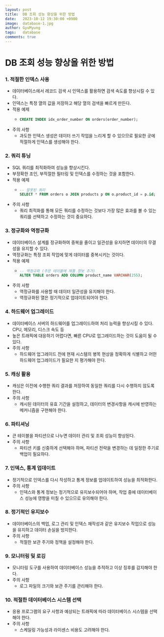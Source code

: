 ```yaml
---
layout:	post
title:  DB 조회 성능 향상을 위한 방법
date:   2023-10-12 19:30:00 +0900
image:  database-1.jpg
author: GyuMyung
tags:   database
comments: true
---
```


# DB 조회 성능 향상을 위한 방법

### 1. 적절한 인덱스 사용
* 데이터베이스에서 레코드 검색 시 인덱스를 활용하면 검색 속도를 향상시킬 수 있다.
* 인덱스는 특정 열의 값을 저장하고 해당 열의 검색을 빠르게 만든다.
* 적용 예제
    * ```sql
      CREATE INDEX idx_order_number ON orders(order_number);
      ```
* 주의 사항
    * 과도한 인덱스 생성은 데이터 쓰기 작업을 느리게 할 수 있으므로 필요한 곳에 적절하게 인덱스를 생성해야 한다.

### 2. 쿼리 튜닝
* SQL 쿼리를 최적화하여 성능을 향상시킨다.
* 부정확한 조인, 부적절한 필터링 및 인덱스를 수정하는 것을 포함한다.
* 적용 예제
    * ```sql
      -- 잘못된 쿼리
      SELECT * FROM orders o JOIN products p ON o.product_id = p.id;
      ```
* 주의 사항
    * 쿼리 최적화를 통해 모든 쿼리를 수정하는 것보다 가장 많은 효과를 볼 수 있는 쿼리를 선택하고 수정하는 것이 중요하다.

### 3. 정규화와 역정규화
* 데이터베이스 설계를 정규화하여 중복을 줄이고 일관성을 유지하면 데이터의 무결성을 유지할 수 있다.
* 역정규화는 특정 조회 작업에 맞게 데이터를 중복시키는 것이다.
* 적용 예제
    * ```sql
      -- 역정규화 (주문 테이블에 제품 정보 추가)
      ALTER TABLE orders ADD COLUMN product_name VARCHAR(255);
      ```
* 주의 사항
    * 역정규화를 사용할 때 데이터 일관성을 유지해야 한다.
    * 역정규화된 열은 정기적으로 업데이트되어야 한다.

### 4. 하드웨어 업그레이드
* 데이터베이스 서버의 하드웨어를 업그레이드하여 처리 능력을 향상시킬 수 있다. CPU, 메모리, 디스크 속도 등
* 높은 트래픽에 대응하기 어렵다면, 빠른 CPU로 업그레이드하는 것이 도움이 될 수 있다.
* 주의 사항
    * 하드웨어 업그레이드 전에 현재 시스템의 병목 현상을 정확하게 식별하고 어떤 하드웨어 업그레이드가 필요한 지 평가해야 한다.

### 5. 캐싱 활용
* 캐싱은 이전에 수행한 쿼리 결과를 저장하여 동일한 쿼리를 다시 수행하지 않도록 한다.
* 주의 사항
    * 캐시된 데이터의 유효 기간을 설정하고, 데이터의 변경사항을 캐시에 반영하는 메커니즘을 구현해야 한다.

### 6. 파티셔닝
* 큰 테이블을 파티션으로 나누면 데이터 관리 및 조회 성능이 향상된다.
* 주의 사항
    * 파티션 키를 신중하게 선택해야 하며, 파티션 전략을 변경하는 데 일정한 주기로 백업이 필요하다.

### 7. 인덱스, 통계 업데이트
* 정기적으로 인덱스를 다시 작성하고 통계 정보를 업데이트하여 성능을 최적화한다.
* 주의 사항
    * 인덱스와 통계 정보는 정기적으로 유지보수되어야 하며, 작업 중에 데이터베이스 성능에 영향을 미칠 수 있으므로 유의해야 한다.

### 8. 정기적인 유지보수
* 데이터베이스의 백업, 로그 관리 및 인덱스 재작성과 같은 유지보수 작업으로 성능을 유지하고 데이터 손실을 방지한다.
* 주의 사항
    * 적절한 보관 주기와 정책을 설정해야 한다.

### 9. 모니터링 및 로깅
* 모니터링 도구를 사용하여 데이터베이스 성능을 추적하고 이상 징후를 감지해야 한다.
* 주의 사항
    * 로그 파일의 크기와 보관 주기를 관리해야 한다.

### 10. 적절한 데이터베이스 시스템 선택
* 응용 프로그램의 요구 사항과 예상되는 트래픽에 따라 데이터베이스 시스템을 선택해야 한다.
* 주의 사항
    * 스케일링 가능성과 라이센스 비용도 고려해야 한다.

